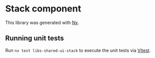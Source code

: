 # Stack component

This library was generated with [Nx](https://nx.dev).

## Running unit tests

Run `nx test libs-shared-ui-stack` to execute the unit tests via [Vitest](https://vitest.dev/).
